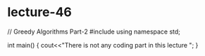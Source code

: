 # lecture-46
// Greedy Algorithms Part-2
#include<iostream>
using namespace std;

int main()
{
     cout<<"There is not any coding part in this lecture "; 
}
